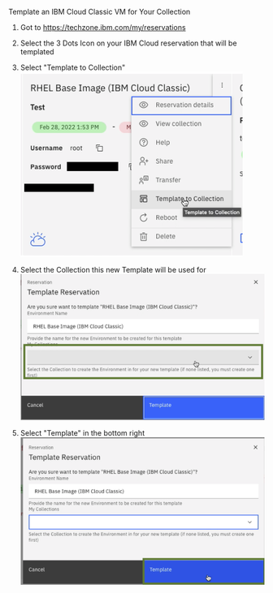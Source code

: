 Template an IBM Cloud Classic VM for Your Collection

1.  Got to https://techzone.ibm.com/my/reservations

2.  Select the 3 Dots Icon on your IBM Cloud reservation that will be templated

3.  Select "Template to Collection"
![Select template to collection](Images/template-to-collection.png)

4.  Select the Collection this new Template will be used for
![Select template collection](Images/select-template-collection.png)

5. Select "Template" in the bottom right
![select template to finish](Images/select-template-to-finish.png)  
